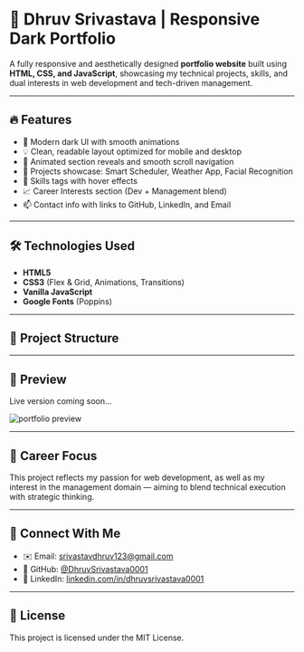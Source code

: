 # 💼 Dhruv Srivastava | Responsive Dark Portfolio

A fully responsive and aesthetically designed **portfolio website** built using **HTML, CSS, and JavaScript**, showcasing my technical projects, skills, and dual interests in web development and tech-driven management.

---

## 🔥 Features

- 🎨 Modern dark UI with smooth animations
- 💡 Clean, readable layout optimized for mobile and desktop
- 🚀 Animated section reveals and smooth scroll navigation
- 🧠 Projects showcase: Smart Scheduler, Weather App, Facial Recognition
- 🧰 Skills tags with hover effects
- 📈 Career Interests section (Dev + Management blend)
- 📫 Contact info with links to GitHub, LinkedIn, and Email

---

## 🛠️ Technologies Used

- **HTML5**
- **CSS3** (Flex & Grid, Animations, Transitions)
- **Vanilla JavaScript**
- **Google Fonts** (Poppins)

---

## 📂 Project Structure


---

## 📸 Preview

Live version coming soon...

![portfolio preview](https://via.placeholder.com/800x400.png?text=Responsive+Dark+Portfolio)

---

## 🧠 Career Focus

This project reflects my passion for web development, as well as my interest in the management domain — aiming to blend technical execution with strategic thinking.

---

## 🤝 Connect With Me

- ✉️ Email: srivastavdhruv123@gmail.com  
- 🐙 GitHub: [@DhruvSrivastava0001](https://github.com/DhruvSrivastava0001)  
- 💼 LinkedIn: [linkedin.com/in/dhruvsrivastava0001](https://linkedin.com/in/dhruvsrivastava0001)

---

## 📜 License

This project is licensed under the MIT License.
